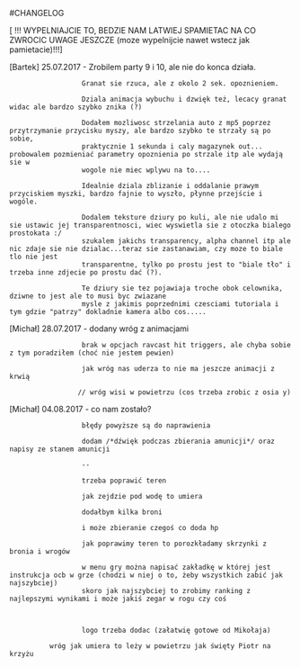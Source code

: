 ﻿#CHANGELOG

[ !!! WYPELNIAJCIE TO, BEDZIE NAM LATWIEJ SPAMIETAC NA CO ZWROCIC UWAGE JESZCZE (moze wypelnijcie nawet wstecz jak pamietacie)!!!]

[Bartek] 25.07.2017 - Zrobilem party 9 i 10, ale nie do konca działa.

                      Granat sie rzuca, ale z okolo 2 sek. opoznieniem.
                      
                      Dziala animacja wybuchu i dzwięk też, lecacy granat widac ale bardzo szybko znika (?)
                      
                      Dodałem mozliwosc strzelania auto z mp5 poprzez przytrzymanie przycisku myszy, ale bardzo szybko te strzały są po sobie, 
                      praktycznie 1 sekunda i caly magazynek out... probowalem pozmieniać parametry opoznienia po strzale itp ale wydają sie w
                      wogole nie miec wplywu na to....
                      
                      Idealnie dziala zblizanie i oddalanie prawym przyciskiem myszki, bardzo fajnie to wyszło, płynne przejście i wogóle.
                      
                      Dodalem teksture dziury po kuli, ale nie udalo mi sie ustawic jej transparentnosci, wiec wyswietla sie z otoczka bialego prostokata :/
                      szukalem jakichs transparency, alpha channel itp ale nic zdaje sie nie dzialac...teraz sie zastanawiam, czy moze to biale tlo nie jest 
                      transparentne, tylko po prostu jest to "biale tło" i trzeba inne zdjecie po prostu dać (?).
                      
                      Te dziury sie tez pojawiaja troche obok celownika, dziwne to jest ale to musi byc zwiazane
                      mysle z jakimis poprzednimi czesciami tutoriala i tym gdzie "patrzy" dokladnie kamera albo cos.....
                      
[Michał] 28.07.2017 - dodany wróg z animacjami
                     
                      brak w opcjach ravcast hit triggers, ale chyba sobie z tym poradziłem (choć nie jestem pewien)
                    
                      jak wróg nas uderza to nie ma jeszcze animacji z krwią 
                      
                     // wróg wisi w powietrzu (cos trzeba zrobic z osia y)
                      
[Michał] 04.08.2017 - co nam zostało?
                      
                      błędy powyższe są do naprawienia
                      
                      dodam /*dźwięk podczas zbierania amunicji*/ oraz napisy ze stanem amunicji 
                      
                      --
                    
                      trzeba poprawić teren
                      
                      jak zejdzie pod wodę to umiera 
                      
                      dodałbym kilka broni
                      
                      i może zbieranie czegoś co doda hp
                      
                      jak poprawimy teren to porozkładamy skrzynki z bronia i wrogów 
                      
                      w menu gry można napisać zakładkę w której jest instrukcja ocb w grze (chodzi w niej o to, żeby wszystkich zabić jak najszybciej)
                      skoro jak najszybciej to zrobimy ranking z najlepszymi wynikami i może jakiś zegar w rogu czy coś 
                      
                     
                      
                      logo trzeba dodac (załatwię gotowe od Mikołaja)
                      
		      wróg jak umiera to leży w powietrzu jak święty Piotr na krzyżu
                      
			
		                       
                      
                      
                      
                      
                      
